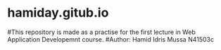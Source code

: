 # hamiday.gitub.io
#This repository is made as a practise for the first lecture in Web Application Developemnt course.
#Author: Hamid Idris Mussa  N41503c
